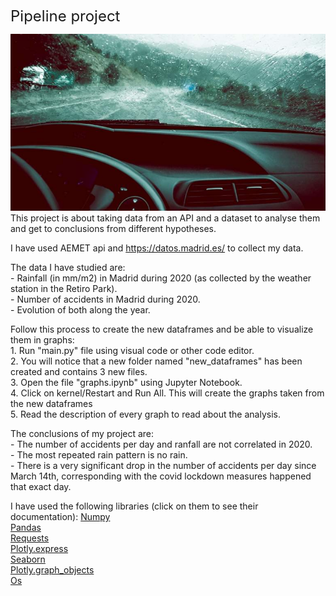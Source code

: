  <font size="5"> Pipeline project </font> <br />

![portada](images/portada.jpg)<br />
This project is about taking data from an API and a dataset to analyse them and get to conclusions from different hypotheses.<br />

I have used AEMET api and https://datos.madrid.es/ to collect my data.<br />

The data I have studied are:<br />
    - Rainfall (in mm/m2) in Madrid during 2020 (as collected by the weather station in the Retiro Park).<br />
    - Number of accidents in Madrid during 2020.<br />
    - Evolution of both along the year.<br />

Follow this process to create the new dataframes and be able to visualize them in graphs:<br />
    1. Run "main.py" file using visual code or other code editor.<br />
    2. You will notice that a new folder named "new_dataframes" has been created and contains 3 new files.<br />
    3. Open the file "graphs.ipynb" using Jupyter Notebook.<br />
    4. Click on kernel/Restart and Run All. This will create the graphs taken from the new dataframes<br />
    5. Read the description of every graph to read about the analysis.<br />

The conclusions of my project are:<br />
    - The number of accidents per day and ranfall are not correlated in 2020.<br />
    - The most repeated rain pattern is no rain. <br />
    - There is a very significant drop in the number of accidents per day since March 14th, corresponding with the covid lockdown measures happened that exact day.<br />

I have used the following libraries (click on them to see their documentation):
[Numpy](https://numpy.org/doc/)<br />
[Pandas](https://pandas.pydata.org/docs/)<br />
[Requests](https://docs.python-requests.org/en/latest/user/quickstart/)<br />
[Plotly.express](https://plotly.com/python/plotly-express/)<br />
[Seaborn](https://seaborn.pydata.org/)<br />
[Plotly.graph_objects](https://plotly.com/python-api-reference/)<br />
[Os](https://docs.python.org/3/library/os.html)<br />